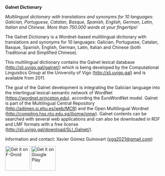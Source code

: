 **Galnet Dictionary**

*Multilingual dictionary with translations and synonyms for 10 languages: Galician, Portuguese, Catalan, Basque, Spanish, English, German, Latin, Italian and Chinese. More than 750.000 words at your fingertips!*

The Galnet Dictionary is a Wordnet-based multilingual dictionary with translations and synonyms for 10 languages: Galician, Portuguese, Catalan, Basque, Spanish, English, German, Latin, Italian and Chinese (both Traditional and Simplified Chinese).

This multilingual dictionary contains the Galnet lexical database (http://sli.uvigo.gal/galnet/) which is being developed by the Computational Linguistics Group at the University of Vigo (http://sli.uvigo.gal) and is available from 2011.

The goal of the Galnet development is integrating the Galician language into the interlingual lexical-semantic network of WordNet (https://wordnet.princeton.edu), according the EuroWordNet model. Galnet is part of the Multilingual Central Repository (http://adimen.si.ehu.es/web/MCR) and the Open Multilingual Wordnet (http://compling.hss.ntu.edu.sg/iliomw/omw). Galnet contents can be searched with several web applications and can also be downloaded in RDF and LMF formats with a free license (http://sli.uvigo.gal/download/SLI_Galnet/).

Information and contact: Xavier Gómez Guinovart (xgg2021@gmail.com)

[<img src="https://fdroid.gitlab.io/artwork/badge/get-it-on.png"
     alt="Get it on F-Droid"
     height="80">](https://f-droid.org/packages/gal.sli.digalnet/)
[<img src="https://play.google.com/intl/en_us/badges/images/generic/en-play-badge.png"
     alt="Get it on Google Play"
     height="80">](https://play.google.com/store/apps/details?id=gal.sli.digalnet)
